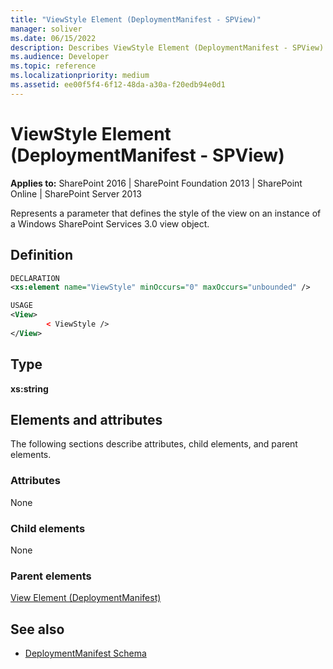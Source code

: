 ```yaml
---
title: "ViewStyle Element (DeploymentManifest - SPView)"
manager: soliver
ms.date: 06/15/2022
description: Describes ViewStyle Element (DeploymentManifest - SPView) and includes information on elements and attributes.
ms.audience: Developer
ms.topic: reference
ms.localizationpriority: medium
ms.assetid: ee00f5f4-6f12-48da-a30a-f20edb94e0d1
---
```


# ViewStyle Element (DeploymentManifest - SPView)

**Applies to:** SharePoint 2016 | SharePoint Foundation 2013 | SharePoint Online | SharePoint Server 2013

Represents a parameter that defines the style of the view on an instance of a Windows SharePoint Services 3.0 view object.

## Definition

```XML
DECLARATION
<xs:element name="ViewStyle" minOccurs="0" maxOccurs="unbounded" />

USAGE
<View>
        < ViewStyle />
</View>

```

## Type

**xs:string**

## Elements and attributes

The following sections describe attributes, child elements, and parent elements.

### Attributes

None

### Child elements

None

### Parent elements

[View Element (DeploymentManifest)](view-element-deploymentmanifest.md)

## See also

- [DeploymentManifest Schema](deploymentmanifest-schema.md)
